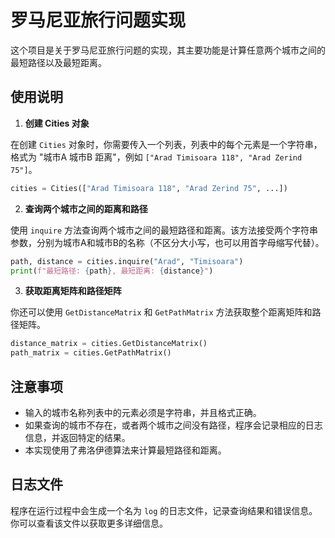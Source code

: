 # 罗马尼亚旅行问题实现

这个项目是关于罗马尼亚旅行问题的实现，其主要功能是计算任意两个城市之间的最短路径以及最短距离。

## 使用说明

1. **创建 Cities 对象**

在创建 `Cities` 对象时，你需要传入一个列表，列表中的每个元素是一个字符串，格式为 "城市A 城市B 距离"，例如 `["Arad Timisoara 118", "Arad Zerind 75"]`。


```python
cities = Cities(["Arad Timisoara 118", "Arad Zerind 75", ...])
```
2. **查询两个城市之间的距离和路径**

使用 `inquire` 方法查询两个城市之间的最短路径和距离。该方法接受两个字符串参数，分别为城市A和城市B的名称（不区分大小写，也可以用首字母缩写代替）。


```python
path, distance = cities.inquire("Arad", "Timisoara")
print(f"最短路径: {path}, 最短距离: {distance}")
```
3. **获取距离矩阵和路径矩阵**

你还可以使用 `GetDistanceMatrix` 和 `GetPathMatrix` 方法获取整个距离矩阵和路径矩阵。


```python
distance_matrix = cities.GetDistanceMatrix()
path_matrix = cities.GetPathMatrix()
```
## 注意事项

* 输入的城市名称列表中的元素必须是字符串，并且格式正确。
* 如果查询的城市不存在，或者两个城市之间没有路径，程序会记录相应的日志信息，并返回特定的结果。
* 本实现使用了弗洛伊德算法来计算最短路径和距离。

## 日志文件

程序在运行过程中会生成一个名为 `log` 的日志文件，记录查询结果和错误信息。你可以查看该文件以获取更多详细信息。
